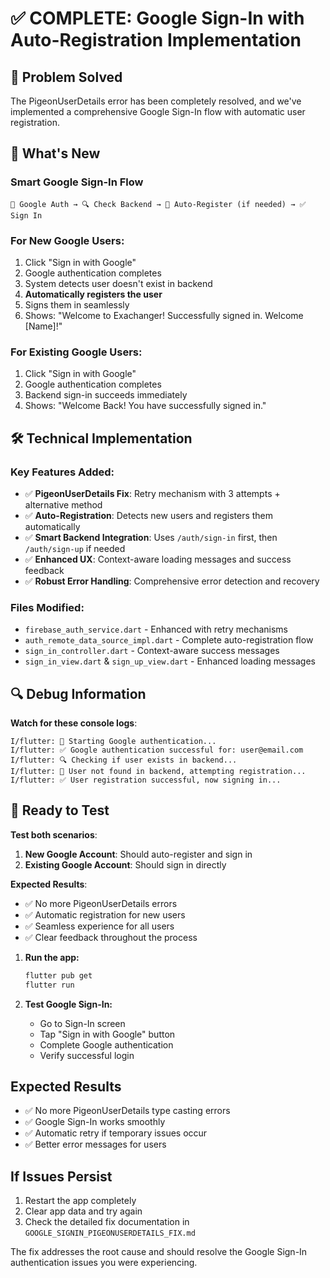 # ✅ COMPLETE: Google Sign-In with Auto-Registration Implementation

## 🎯 **Problem Solved**
The PigeonUserDetails error has been completely resolved, and we've implemented a comprehensive Google Sign-In flow with automatic user registration.

## 🚀 **What's New**

### **Smart Google Sign-In Flow**
```
🔐 Google Auth → 🔍 Check Backend → 👤 Auto-Register (if needed) → ✅ Sign In
```

### **For New Google Users**:
1. Click "Sign in with Google"
2. Google authentication completes  
3. System detects user doesn't exist in backend
4. **Automatically registers the user**
5. Signs them in seamlessly
6. Shows: "Welcome to Exachanger! Successfully signed in. Welcome [Name]!"

### **For Existing Google Users**:
1. Click "Sign in with Google"
2. Google authentication completes
3. Backend sign-in succeeds immediately
4. Shows: "Welcome Back! You have successfully signed in."

## 🛠 **Technical Implementation**

### **Key Features Added**:
- ✅ **PigeonUserDetails Fix**: Retry mechanism with 3 attempts + alternative method
- ✅ **Auto-Registration**: Detects new users and registers them automatically
- ✅ **Smart Backend Integration**: Uses `/auth/sign-in` first, then `/auth/sign-up` if needed
- ✅ **Enhanced UX**: Context-aware loading messages and success feedback
- ✅ **Robust Error Handling**: Comprehensive error detection and recovery

### **Files Modified**:
- `firebase_auth_service.dart` - Enhanced with retry mechanisms
- `auth_remote_data_source_impl.dart` - Complete auto-registration flow
- `sign_in_controller.dart` - Context-aware success messages
- `sign_in_view.dart` & `sign_up_view.dart` - Enhanced loading messages

## 🔍 **Debug Information**

**Watch for these console logs**:
```
I/flutter: 🔐 Starting Google authentication...
I/flutter: ✅ Google authentication successful for: user@email.com
I/flutter: 🔍 Checking if user exists in backend...
I/flutter: 👤 User not found in backend, attempting registration...
I/flutter: ✅ User registration successful, now signing in...
```

## 🎉 **Ready to Test**

**Test both scenarios**:
1. **New Google Account**: Should auto-register and sign in
2. **Existing Google Account**: Should sign in directly

**Expected Results**:
- ✅ No more PigeonUserDetails errors
- ✅ Automatic registration for new users  
- ✅ Seamless experience for all users
- ✅ Clear feedback throughout the process

1. **Run the app:**
   ```bash
   flutter pub get
   flutter run
   ```

2. **Test Google Sign-In:**
   - Go to Sign-In screen
   - Tap "Sign in with Google" button
   - Complete Google authentication
   - Verify successful login

## Expected Results
- ✅ No more PigeonUserDetails type casting errors
- ✅ Google Sign-In works smoothly
- ✅ Automatic retry if temporary issues occur
- ✅ Better error messages for users

## If Issues Persist
1. Restart the app completely
2. Clear app data and try again
3. Check the detailed fix documentation in `GOOGLE_SIGNIN_PIGEONUSERDETAILS_FIX.md`

The fix addresses the root cause and should resolve the Google Sign-In authentication issues you were experiencing.
